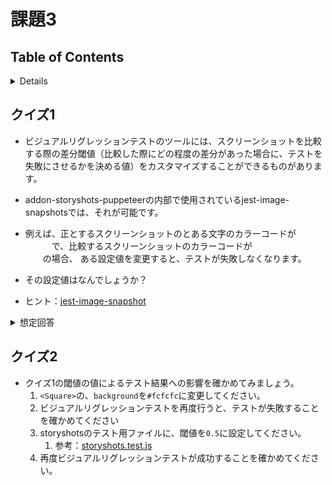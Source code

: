 # 課題3

## Table of Contents
<!-- START doctoc generated TOC please keep comment here to allow auto update -->
<!-- DON'T EDIT THIS SECTION, INSTEAD RE-RUN doctoc TO UPDATE -->
<details>
<summary>Details</summary>

- [クイズ1](#%E3%82%AF%E3%82%A4%E3%82%BA1)
- [クイズ2](#%E3%82%AF%E3%82%A4%E3%82%BA2)

</details>
<!-- END doctoc generated TOC please keep comment here to allow auto update -->

## クイズ1

- ビジュアルリグレッションテストのツールには、スクリーンショットを比較する際の差分閾値（比較した際にどの程度の差分があった場合に、テストを失敗にさせるかを決める値）をカスタマイズすることができるものがあります。
- addon-storyshots-puppeteerの内部で使用されているjest-image-snapshotsでは、それが可能です。
- 例えば、正とするスクリーンショットのとある文字のカラーコードが<span style="color: #ffffff">#ffffff（白）</span>で、比較するスクリーンショットのカラーコードが<span style="color: #fcfcfc">#fcfcfc（薄い灰色）</span>の場合、
ある設定値を変更すると、テストが失敗しなくなります。
- その設定値はなんでしょうか？

- ヒント：[jest-image-snapshot](https://github.com/americanexpress/jest-image-snapshot)

<details><summary>想定回答</summary>

- 設定値：`customDiffConfig.threshold`

</details>

## クイズ2

- クイズ1の閾値の値によるテスト結果への影響を確かめてみましょう。
  1. `<Square>`の、`background`を`#fcfcfc`に変更してください。
  2. ビジュアルリグレッションテストを再度行うと、テストが失敗することを確かめてください
  3. storyshotsのテスト用ファイルに、閾値を`0.5`に設定してください。
     1. 参考：[storyshots.test.js](./../../tic-tac-toe/src/storyshots.test.js)
  4. 再度ビジュアルリグレッションテストが成功することを確かめてください。